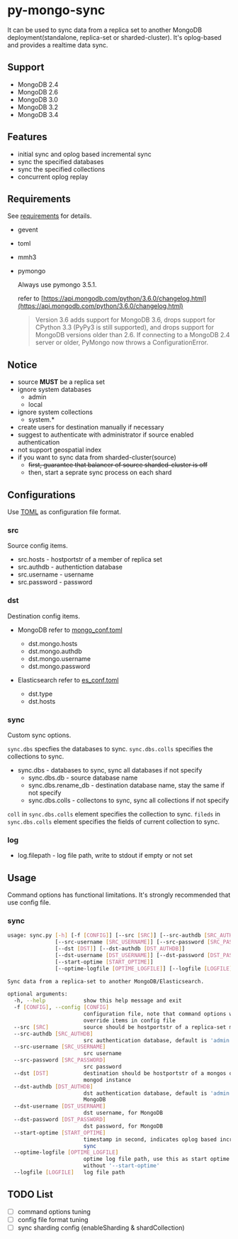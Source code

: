 # py-mongo-sync

It can be used to sync data from a replica set to another MongoDB deployment(standalone, replica-set or sharded-cluster).
It's oplog-based and provides a realtime data sync.

## Support

- MongoDB 2.4
- MongoDB 2.6
- MongoDB 3.0
- MongoDB 3.2
- MongoDB 3.4

## Features

- initial sync and oplog based incremental sync
- sync the specified databases
- sync the specified collections
- concurrent oplog replay

## Requirements

See [requirements](./requirements.txt) for details.

- gevent
- toml
- mmh3
- pymongo

    Always use pymongo 3.5.1.

    refer to [https://api.mongodb.com/python/3.6.0/changelog.html](https://api.mongodb.com/python/3.6.0/changelog.html)

    > Version 3.6 adds support for MongoDB 3.6, drops support for CPython 3.3 (PyPy3 is still supported), and drops support for MongoDB versions older than 2.6. If connecting to a MongoDB 2.4 server or older, PyMongo now throws a ConfigurationError.

## Notice

- source **MUST** be a replica set
- ignore system databases
    - admin
    - local
- ignore system collections
    - system.\*
- create users for destination manually if necessary
- suggest to authenticate with administrator if source enabled authentication
- not support geospatial index
- if you want to sync data from sharded-cluster(source)
    - ~~first, guarantee that balancer of source sharded-cluster is off~~
    - then, start a seprate sync process on each shard

## Configurations

Use [TOML](https://github.com/toml-lang/toml) as configuration file format.

### src
Source config items.

- src.hosts - hostportstr of a member of replica set
- src.authdb - authentiction database
- src.username - username
- src.password - password

### dst
Destination config items.

- MongoDB refer to [mongo_conf.toml](example/mongo_conf.toml)
    - dst.mongo.hosts
    - dst.mongo.authdb
    - dst.mongo.username
    - dst.mongo.password

- Elasticsearch refer to [es_conf.toml](example/es_conf.toml)
    - dst.type
    - dst.hosts

### sync
Custom sync options.

`sync.dbs` specfies the databases to sync.
`sync.dbs.colls` specifies the collections to sync.

- sync.dbs - databases to sync, sync all databases if not specify
    - sync.dbs.db - source database name
    - sync.dbs.rename_db - destination database name, stay the same if not specify
    - sync.dbs.colls - collectons to sync, sync all collections if not specify

`coll` in `sync.dbs.colls` element specifies the collection to sync.
`fileds` in `sync.dbs.colls` element specifies the fields of current collection to sync.

### log
- log.filepath - log file path, write to stdout if empty or not set

## Usage 

Command options has functional limitations.
It's strongly recommended that use config file.

### sync

```bash
usage: sync.py [-h] [-f [CONFIG]] [--src [SRC]] [--src-authdb [SRC_AUTHDB]]
               [--src-username [SRC_USERNAME]] [--src-password [SRC_PASSWORD]]
               [--dst [DST]] [--dst-authdb [DST_AUTHDB]]
               [--dst-username [DST_USERNAME]] [--dst-password [DST_PASSWORD]]
               [--start-optime [START_OPTIME]]
               [--optime-logfile [OPTIME_LOGFILE]] [--logfile [LOGFILE]]

Sync data from a replica-set to another MongoDB/Elasticsearch.

optional arguments:
  -h, --help            show this help message and exit
  -f [CONFIG], --config [CONFIG]
                        configuration file, note that command options will
                        override items in config file
  --src [SRC]           source should be hostportstr of a replica-set member
  --src-authdb [SRC_AUTHDB]
                        src authentication database, default is 'admin'
  --src-username [SRC_USERNAME]
                        src username
  --src-password [SRC_PASSWORD]
                        src password
  --dst [DST]           destination should be hostportstr of a mongos or
                        mongod instance
  --dst-authdb [DST_AUTHDB]
                        dst authentication database, default is 'admin', for
                        MongoDB
  --dst-username [DST_USERNAME]
                        dst username, for MongoDB
  --dst-password [DST_PASSWORD]
                        dst password, for MongoDB
  --start-optime [START_OPTIME]
                        timestamp in second, indicates oplog based increment
                        sync
  --optime-logfile [OPTIME_LOGFILE]
                        optime log file path, use this as start optime if
                        without '--start-optime'
  --logfile [LOGFILE]   log file path

```



## TODO List

- [ ] command options tuning
- [ ] config file format tuning
- [ ] sync sharding config (enableSharding & shardCollection)
